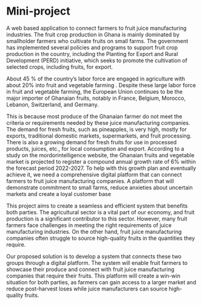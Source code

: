 # Mini-project
A web based application to connect farmers to fruit juice manufacturing industries.
The fruit crop production in Ghana is mainly dominated by smallholder farmers who cultivate fruits on small farms. The government has implemented several policies and programs to support fruit crop production in the country, including the Planting for Export and Rural Development (PERD) initiative, which seeks to promote the cultivation of selected crops, including fruits, for export.

About 45 % of the country’s labor force are engaged in agriculture with about 20% into fruit and vegetable farming . Despite these large labor force in fruit and vegetable farming, the European Union continues to be the major importer of Ghanaian fruits, notably in France, Belgium, Morocco, Lebanon, Switzerland, and Germany. 

This is because most produce of the Ghanaian farmer do not meet the criteria or requirements needed by these juice  manufacturing companies. The demand for fresh fruits, such as pineapples, is very high, mostly for exports, traditional domestic markets, supermarkets, and fruit processing. There is also a growing demand for fresh fruits for use in processed products, juices, etc., for local consumption and export. According to a study on the mordorintelligence website, the  Ghanaian fruits and vegetable market is projected to register a compound annual growth rate of 6% within the forecast period 2022-2027. To help with this growth plan and eventually achieve it, we  need a comprehensive digital platform that can connect farmers to fruit juice manufacturing companies. A platform that will  demonstrate commitment to small farms, reduce anxieties about uncertain markets and create a loyal customer base

This project aims to create a seamless and efficient system that benefits both parties. The agricultural sector is a vital part of our economy, and fruit production is a significant contributor to this sector. However, many fruit farmers face challenges in meeting the right requirements of juice manufacturing industries. On the other hand, fruit juice manufacturing companies often struggle to source high-quality fruits in the quantities they require.

Our proposed solution is to develop a system that connects these two groups through a digital platform. The system will enable fruit farmers to showcase their produce and connect with fruit juice manufacturing companies that require their fruits. This platform will create a win-win situation for both parties, as farmers can gain access to a larger market  and reduce post-harvest loses while juice manufacturers can source high-quality fruits.

